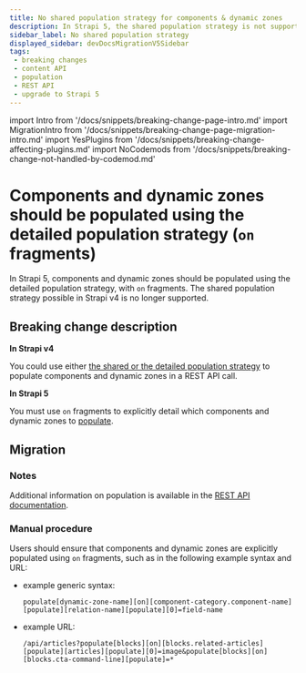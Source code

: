 ```yaml
---
title: No shared population strategy for components & dynamic zones
description: In Strapi 5, the shared population strategy is not supported anymore, so components and dynamic zones must be explicitly populated using `on` fragments.
sidebar_label: No shared population strategy
displayed_sidebar: devDocsMigrationV5Sidebar
tags:
 - breaking changes
 - content API
 - population
 - REST API
 - upgrade to Strapi 5
---
```


import Intro from '/docs/snippets/breaking-change-page-intro.md'
import MigrationIntro from '/docs/snippets/breaking-change-page-migration-intro.md'
import YesPlugins from '/docs/snippets/breaking-change-affecting-plugins.md'
import NoCodemods from '/docs/snippets/breaking-change-not-handled-by-codemod.md'

# Components and dynamic zones should be populated using the detailed population strategy (`on` fragments)

In Strapi 5, components and dynamic zones should be populated using the detailed population strategy, with `on` fragments. The shared population strategy possible in Strapi v4 is no longer supported.

<Intro />

<YesPlugins />
<NoCodemods />

## Breaking change description

<SideBySideContainer>

<SideBySideColumn>

**In Strapi v4**

<!-- TODO v5: Update this URL to docs-v4 -->
You could use either [the shared or the detailed population strategy](https://docs.strapi.io/dev-docs/api/rest/guides/understanding-populate#populate-dynamic-zones) to populate components and dynamic zones in a REST API call.

</SideBySideColumn>

<SideBySideColumn>

**In Strapi 5**

You must use `on` fragments to explicitly detail which components and dynamic zones to [populate](/dev-docs/api/rest/populate-select#population).

</SideBySideColumn>

</SideBySideContainer>

## Migration

<MigrationIntro />

### Notes

Additional information on population is available in the [REST API documentation](/dev-docs/api/rest/populate-select#population).

### Manual procedure

Users should ensure that components and dynamic zones are explicitly populated using `on` fragments, such as in the following example syntax and URL:

- example generic syntax:
  
    `populate[dynamic-zone-name][on][component-category.component-name][populate][relation-name][populate][0]=field-name`

- example URL:

  `/api/articles?populate[blocks][on][blocks.related-articles][populate][articles][populate][0]=image&populate[blocks][on][blocks.cta-command-line][populate]=*`
